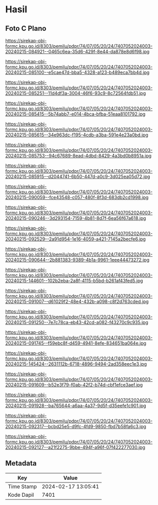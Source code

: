 # Hasil

## Foto C Plano

https://sirekap-obj-formc.kpu.go.id/8303/pemilu/pdpr/74/07/05/20/24/7407052024003-20240215-084921--0465c6ea-35d6-429f-8e44-da878e8d6f98.jpg

https://sirekap-obj-formc.kpu.go.id/8303/pemilu/pdpr/74/07/05/20/24/7407052024003-20240215-085100--e5cae47d-bba5-4328-a123-b489eca7bb4d.jpg

https://sirekap-obj-formc.kpu.go.id/8303/pemilu/pdpr/74/07/05/20/24/7407052024003-20240215-085251--11d4df3a-3004-46f6-93c9-8c72564fdb51.jpg

https://sirekap-obj-formc.kpu.go.id/8303/pemilu/pdpr/74/07/05/20/24/7407052024003-20240215-085415--5b74abb7-e014-4bca-bfba-51eaa8101792.jpg

https://sirekap-obj-formc.kpu.go.id/8303/pemilu/pdpr/74/07/05/20/24/7407052024003-20240215-085615--34e963dc-f195-4cdb-a3ba-591e4e23a0bd.jpg

https://sirekap-obj-formc.kpu.go.id/8303/pemilu/pdpr/74/07/05/20/24/7407052024003-20240215-085753--94c67689-8ead-4dbd-8429-4a3bd0b8951a.jpg

https://sirekap-obj-formc.kpu.go.id/8303/pemilu/pdpr/74/07/05/20/24/7407052024003-20240215-085915--d2044741-6b50-447d-a0c9-3d025ea05d72.jpg

https://sirekap-obj-formc.kpu.go.id/8303/pemilu/pdpr/74/07/05/20/24/7407052024003-20240215-090059--fce43548-c057-480f-8f3d-683db2cd1998.jpg

https://sirekap-obj-formc.kpu.go.id/8303/pemilu/pdpr/74/07/05/20/24/7407052024003-20240215-090246--3d293154-7159-4b81-8d7f-6ea56f67a618.jpg

https://sirekap-obj-formc.kpu.go.id/8303/pemilu/pdpr/74/07/05/20/24/7407052024003-20240215-092529--2a91d954-1e16-4059-a421-7145a2becfe6.jpg

https://sirekap-obj-formc.kpu.go.id/8303/pemilu/pdpr/74/07/05/20/24/7407052024003-20240215-090644--2b881383-9389-4b1a-9961-1eee44473272.jpg

https://sirekap-obj-formc.kpu.go.id/8303/pemilu/pdpr/74/07/05/20/24/7407052024003-20240215-144601--102b2eba-2a8f-4115-b5bd-b261af43fed5.jpg

https://sirekap-obj-formc.kpu.go.id/8303/pemilu/pdpr/74/07/05/20/24/7407052024003-20240215-091007--d61029f2-48e4-432b-a098-c8f2d763cded.jpg

https://sirekap-obj-formc.kpu.go.id/8303/pemilu/pdpr/74/07/05/20/24/7407052024003-20240215-091250--7e7c78ca-eb43-42cd-a082-f43270c9c935.jpg

https://sirekap-obj-formc.kpu.go.id/8303/pemilu/pdpr/74/07/05/20/24/7407052024003-20240215-091745--f59ebc8f-d459-4941-8efe-834651ba064e.jpg

https://sirekap-obj-formc.kpu.go.id/8303/pemilu/pdpr/74/07/05/20/24/7407052024003-20240215-145424--2631112b-6718-4896-9494-2ad358eec1e3.jpg

https://sirekap-obj-formc.kpu.go.id/8303/pemilu/pdpr/74/07/05/20/24/7407052024003-20240215-091609--b52e3f79-f0ab-42f2-b74d-cbf1efce3aef.jpg

https://sirekap-obj-formc.kpu.go.id/8303/pemilu/pdpr/74/07/05/20/24/7407052024003-20240215-091928--ba765644-a6aa-4a37-9d5f-d35eefe1c901.jpg

https://sirekap-obj-formc.kpu.go.id/8303/pemilu/pdpr/74/07/05/20/24/7407052024003-20240215-092317--bcbd25e5-d9fc-4fd9-9850-fbd7b58fa6c3.jpg

https://sirekap-obj-formc.kpu.go.id/8303/pemilu/pdpr/74/07/05/20/24/7407052024003-20240215-092127--a21f2275-9bbe-494f-a96f-07f422277030.jpg


## Metadata

| Key        | Value               |
| ---------- | ------------------- |
| Time Stamp | 2024-02-17 13:05:41 |
| Kode Dapil | 7401                |



